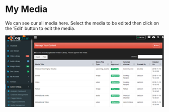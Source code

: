 # My Media

We can see our all media here. Select the media to be edited then click on the ‘Edit’ button to edit the media.

![](../.gitbook/assets/image%20%28156%29.png)

